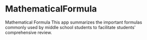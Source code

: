 # MathematicalFormula
Mathematical Formula This app summarizes the important formulas commonly used by middle school students to facilitate students' comprehensive review.

